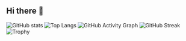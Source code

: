 ## Hi there 👋
![GitHub stats](https://github-readme-stats.vercel.app/api?username=katikolakarthik&show_icons=true&theme=radical)
![Top Langs](https://github-readme-stats.vercel.app/api/top-langs/?username=katikolakarthik&layout=compact&theme=radical)
![GitHub Activity Graph](https://github-readme-activity-graph.vercel.app/graph?username=katikolakarthik&theme=tokyo-night)
![GitHub Streak](https://github-readme-streak-stats.herokuapp.com/?user=katikolakarthik&theme=radical)
![Trophy](https://github-profile-trophy.vercel.app/?username=katikolakarthik&theme=onedark)


<!--
**katikolakarthik/katikolakarthik** is a ✨ _special_ ✨ repository because its `README.md` (this file) appears on your GitHub profile.

Here are some ideas to get you started:

- 🔭 I’m currently working on ...
- 🌱 I’m currently learning ...
- 👯 I’m looking to collaborate on ...
- 🤔 I’m looking for help with ...
- 💬 Ask me about ...
- 📫 How to reach me: ...
- 😄 Pronouns: ...
- ⚡ Fun fact: ...
-->
